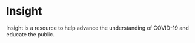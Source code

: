 # Insight
Insight is a resource to help advance the understanding of COVID-19 and educate the public.
